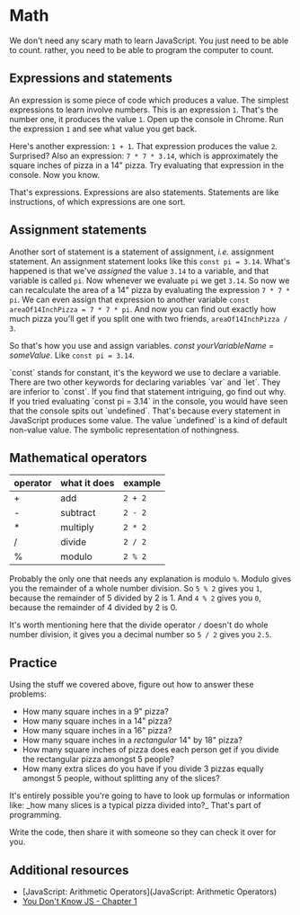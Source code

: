 # Math

We don't need any scary math to learn JavaScript. You just need to be able to count. rather, you need to be able to program the computer to count.

## Expressions and statements

An expression is some piece of code which produces a value. The simplest expressions to learn involve numbers. This is an expression `1`. That's the number one, it produces the value `1`. Open up the console in Chrome. Run the expression `1` and see what value you get back.

Here's another expression: `1 + 1`. That expression produces the value `2`. Surprised? Also an expression: `7 * 7 * 3.14`, which is approximately the square inches of pizza in a 14" pizza. Try evaluating that expression in the console. Now you know.

That's expressions. Expressions are also statements. Statements are like instructions, of which expressions are one sort.

## Assignment statements

Another sort of statement is a statement of assignment, _i.e._ assignment statement.
An assignment statement looks like this `const pi = 3.14`.
What's happened is that we've *assigned* the value `3.14` to a variable, and that variable is called `pi`. Now whenever we evaluate `pi` we get `3.14`. So now we can recalculate the area of a 14" pizza by evaluating the expression `7 * 7 * pi`. We can even assign that expression to another variable `const areaOf14InchPizza = 7 * 7 * pi`. And now you can find out exactly how much pizza you'll get if you split one with two friends, `areaOf14InchPizza / 3`.

So that's how you use and assign variables. *const* _yourVariableName_ *=* _someValue_. Like `const pi = 3.14`.

<aside>
`const` stands for constant, it's the keyword we use to declare a variable. There are two other keywords for declaring variables `var` and `let`. They are inferior to `const`. If you find that statement intriguing, go find out why.
</aside>

<aside>
If you tried evaluating `const pi = 3.14` in the console, you would have seen that the console spits out `undefined`. That's because every statement in JavaScript produces some value. The value `undefined` is a kind of default non-value value. The symbolic representation of nothingness.
</aside>

## Mathematical operators
| operator | what it does | example |
|---|---|---|
| + | add | `2 + 2` |
| - | subtract | `2 - 2` |
| * | multiply | `2 * 2` |
| / | divide | `2 / 2` |
| % | modulo | `2 % 2` |

Probably the only one that needs any explanation is modulo `%`. Modulo gives you the remainder of a whole number division. So `5 % 2` gives you `1`, because the remainder of 5 divided by 2 is 1. And `4 % 2` gives you `0`, because the remainder of 4 divided by 2 is 0.

It's worth mentioning here that the divide operator `/` doesn't do whole number division, it gives you a decimal number so `5 / 2` gives you `2.5`.

## Practice

Using the stuff we covered above, figure out how to answer these problems:

- How many square inches in a 9" pizza?
- How many square inches in a 14" pizza?
- How many square inches in a 16" pizza?
- How many square inches in a *rectangular* 14" by 18" pizza?
- How many square inches of pizza does each person get if you divide the rectangular pizza amongst 5 people?
- How many extra slices do you have if you divide 3 pizzas equally amongst 5 people, without splitting any of the slices?

<aside>
It's entirely possible you're going to have to look up formulas or information like: _how many slices is a typical pizza divided into?_ That's part of programming.
</aside>

Write the code, then share it with someone so they can check it over for you.

## Additional resources
- [JavaScript: Arithmetic Operators](JavaScript: Arithmetic Operators)
- [You Don't Know JS - Chapter 1](https://github.com/getify/You-Dont-Know-JS/blob/master/up%20%26%20going/ch1.md)
